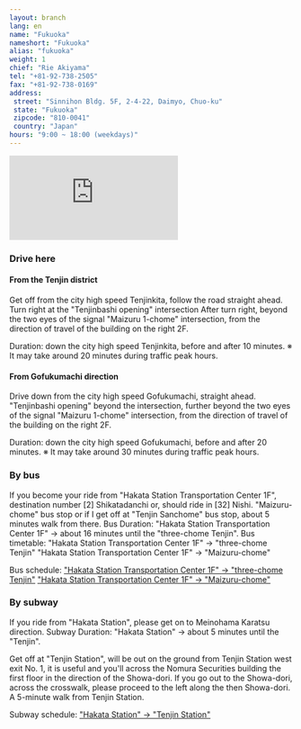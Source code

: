 ```yaml
---
layout: branch
lang: en
name: "Fukuoka"
nameshort: "Fukuoka"
alias: "fukuoka"
weight: 1
chief: "Rie Akiyama"
tel: "+81-92-738-2505"
fax: "+81-92-738-0169"
address:
 street: "Sinnihon Bldg. 5F, 2-4-22, Daimyo, Chuo-ku"
 state: "Fukuoka"
 zipcode: "810-0041"
 country: "Japan"
hours: "9:00 ~ 18:00 (weekdays)"
---
```


<iframe src="https://www.google.com/maps/embed?pb=!1m14!1m8!1m3!1d3323.7066521525735!2d130.389181!3d33.586965!3m2!1i1024!2i768!4f13.1!3m3!1m2!1s0x354191877a3242d1%3A0x2069380b9fec3edd!2zSmFwYW4sIOOAkjgxMC0wMDQxIEZ1a3Vva2Eta2VuLCBGdWt1b2thLXNoaSwgQ2jFq8WNLWt1LCBEYWltecWNLCAyIENob21l4oiSNOKIkjIyLCDmlrDml6XmnKzjg5Pjg6s!5e0!3m2!1sen!2sjp!4v1474153516760" frameborder="0" style="border:0" allowfullscreen class="center-block"></iframe>

### Drive here

#### From the Tenjin district
Get off from the city high speed Tenjinkita, follow the road straight ahead. Turn right at the "Tenjinbashi opening" intersection
After turn right, beyond the two eyes of the signal "Maizuru 1-chome" intersection, from the direction of travel of the building on the right 2F.

Duration: down the city high speed Tenjinkita, before and after 10 minutes.
※ It may take around 20 minutes during traffic peak hours.

#### From Gofukumachi direction
Drive down from the city high speed Gofukumachi, straight ahead.
"Tenjinbashi opening" beyond the intersection, further beyond the two eyes of the signal "Maizuru 1-chome" intersection, from the direction of travel of the building on the right 2F.

Duration: down the city high speed Gofukumachi, before and after 20 minutes.
※ It may take around 30 minutes during traffic peak hours.

### By bus
If you become your ride from "Hakata Station Transportation Center 1F", destination number [2] Shikatadanchi or, should ride in [32] Nishi.
"Maizuru-chome" bus stop or if I get off at "Tenjin Sanchome" bus stop, about 5 minutes walk from there.
Bus Duration: "Hakata Station Transportation Center 1F" → about 16 minutes until the "three-chome Tenjin".
Bus timetable: "Hakata Station Transportation Center 1F" → "three-chome Tenjin"
"Hakata Station Transportation Center 1F" → "Maizuru-chome"

Bus schedule:
["Hakata Station Transportation Center 1F" → "three-chome Tenjin"](http://jik.nnr.co.jp/cgi-bin/Tschedule/table.exe?from=D00201&to=D00118&kai=N&yb0=H&yb1=D&yb2=N)
["Hakata Station Transportation Center 1F" → "Maizuru-chome"](http://jik.nnr.co.jp/cgi-bin/Tschedule/table.exe?from=D00201&to=520030&kai=N&yb0=H&yb1=D&yb2=N)

### By subway
If you ride from "Hakata Station", please get on to Meinohama Karatsu direction.
Subway Duration: "Hakata Station" → about 5 minutes until the "Tenjin".

Get off at "Tenjin Station", will be out on the ground from Tenjin Station west exit No. 1, it is useful and you'll across the Nomura Securities building the first floor in the direction of the Showa-dori. If you go out to the Showa-dori, across the crosswalk, please proceed to the left along the then Showa-dori.
A 5-minute walk from Tenjin Station.

Subway schedule:
["Hakata Station" → "Tenjin Station"](http://subway.city.fukuoka.lg.jp/eki/stations/hakata_t1.html)

